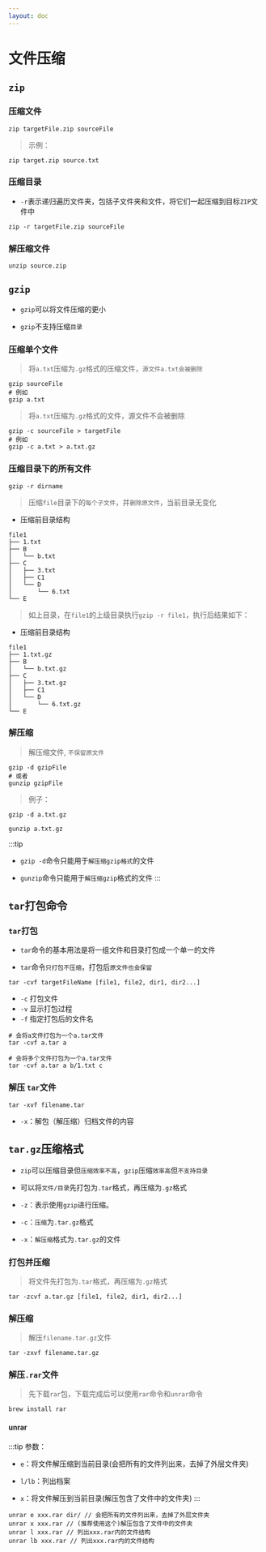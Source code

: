 ```yaml
---
layout: doc
---
```


# 文件压缩

## `zip`

### 压缩文件

```shell
zip targetFile.zip sourceFile
```

> 示例：

```shell
zip target.zip source.txt
```

### 压缩目录	

- `-r`表示递归遍历文件夹，包括子文件夹和文件，将它们一起压缩到目标`ZIP`文件中

```shell
zip -r targetFile.zip sourceFile
```

### 解压缩文件

```shell
unzip source.zip	
```

## `gzip`

- `gzip`可以将文件压缩的更小

- `gzip`不支持压缩`目录`

### 压缩单个文件

> 将`a.txt`压缩为`.gz`格式的压缩文件，`源文件a.txt会被删除`

```shell
gzip sourceFile
# 例如
gzip a.txt
```

> 将`a.txt`压缩为`.gz`格式的文件，源文件不会被删除

```shell
gzip -c sourceFile > targetFile
# 例如
gzip -c a.txt > a.txt.gz
```

### 压缩目录下的所有文件

```shell
gzip -r dirname
```

> 压缩`file`目录下的`每个子文件`，并`删除原文件`，当前目录无变化

- 压缩前目录结构

```shell
file1
├── 1.txt
├── B
│   └── b.txt
├── C
│   ├── 3.txt
│   ├── C1
│   └── D
│       └── 6.txt
└── E
```

> 如上目录，在`file1`的上级目录执行`gzip -r file1`，执行后结果如下：

- 压缩前目录结构

```shell
file1
├── 1.txt.gz
├── B
│   └── b.txt.gz
├── C
│   ├── 3.txt.gz
│   ├── C1
│   └── D
│       └── 6.txt.gz
└── E
```

### 解压缩

> 解压缩文件, `不保留原文件`

```shell
gzip -d gzipFile
# 或者
gunzip gzipFile
```

> 例子：

```shell
gzip -d a.txt.gz

gunzip a.txt.gz	
```

:::tip
- `gzip -d`命令只能用于`解压缩gzip格式`的文件

- `gunzip`命令只能用于`解压缩gzip`格式的文件
:::

## `tar`打包命令

### `tar`打包

- `tar`命令的基本用法是将一组文件和目录打包成一个单一的文件

- `tar`命令`只打包不压缩`，打包后`原文件也会保留`

```shell
tar -cvf targetFileName [file1, file2, dir1, dir2...]
```

- `-c` 打包文件
- `-v` 显示打包过程
- `-f` 指定打包后的文件名

```shell
# 会将a文件打包为一个a.tar文件
tar -cvf a.tar a

# 会将多个文件打包为一个a.tar文件
tar -cvf a.tar a b/1.txt c
```

### 解压 `tar`文件

```shell
tar -xvf filename.tar
```
- `-x`：解包（解压缩）归档文件的内容

## `tar.gz`压缩格式

- `zip`可以压缩目录但`压缩效率不高`，`gzip`压缩`效率高`但`不支持目录`

- 可以将`文件/目录`先打包为`.tar`格式，再压缩为`.gz`格式

- `-z`：表示使用`gzip`进行压缩。
- `-c`：`压缩`为`.tar.gz`格式
- `-x`：`解压缩`格式为`.tar.gz`的文件

### 打包并压缩

> 将文件先打包为`.tar`格式，再压缩为`.gz`格式

```shell
tar -zcvf a.tar.gz [file1, file2, dir1, dir2...]
```

### 解压缩

> 解压`filename.tar.gz`文件

```shell
tar -zxvf filename.tar.gz
```

### 解压`.rar`文件

> 先下载`rar`包，下载完成后可以使用`rar`命令和`unrar`命令

```shell
brew install rar
```

#### unrar

:::tip
参数：

- `e`：将文件解压缩到当前目录(会把所有的文件列出来，去掉了外层文件夹)

- `l/lb`：列出档案
- `x`：将文件解压到当前目录(解压包含了文件中的文件夹)
:::

```shell
unrar e xxx.rar dir/ // 会把所有的文件列出来，去掉了外层文件夹
unrar x xxx.rar // (推荐使用这个)解压包含了文件中的文件夹
unrar l xxx.rar // 列出xxx.rar内的文件结构
unrar lb xxx.rar // 列出xxx.rar内的文件结构
```